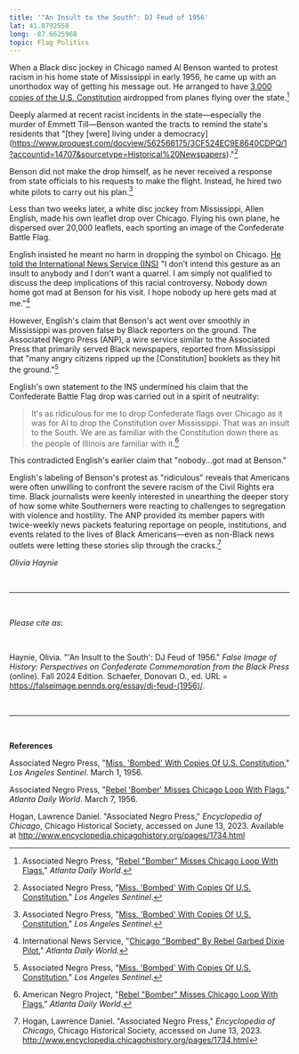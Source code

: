 ```yaml
---
title: '"An Insult to the South": DJ Feud of 1956'
lat: 41.8792558
long: -87.6625968
topic: Flag Politics
---
```

When a Black disc jockey in Chicago named Al Benson wanted to protest racism in his home state of Mississippi in early 1956, he came up with an unorthodox way of getting his message out. He arranged to have [3,000 copies of the U.S. Constitution](https://www.proquest.com/docview/491082198/2AE05BEED79149BFPQ/1?accountid=14707&sourcetype=Historical%20Newspapers) airdropped from planes flying over the state.[^1]

Deeply alarmed at recent racist incidents in the state—especially the murder of Emmett Till—Benson wanted the tracts to remind the state's residents that "[they \[were] living under a democracy](https://www.proquest.com/docview/562566175/3CF524EC9E8640CDPQ/1?accountid=14707&sourcetype=Historical%20Newspapers)."[^2]

Benson did not make the drop himself, as he never received a response from state officials to his requests to make the flight. Instead, he hired two white pilots to carry out his plan.[^3]

Less than two weeks later, a white disc jockey from Mississippi, Allen English, made his own leaflet drop over Chicago. Flying his own plane, he dispersed over 20,000 leaflets, each sporting an image of the Confederate Battle Flag.

English insisted he meant no harm in dropping the symbol on Chicago. [He told the International News Service (INS)](https://www.proquest.com/docview/491081768/84506A3ECF03477DPQ/1?accountid=14707&sourcetype=Historical%20Newspapers) "I don't intend this gesture as an insult to anybody and I don't want a quarrel. I am simply not qualified to discuss the deep implications of this racial controversy. Nobody down home got mad at Benson for his visit. I hope nobody up here gets mad at me."[^4]

However, English's claim that Benson's act went over smoothly in Mississippi was proven false by Black reporters on the ground. The Associated Negro Press (ANP), a wire service similar to the Associated Press that primarily served Black newspapers, reported from Mississippi that "many angry citizens ripped up the \[Constitution] booklets as they hit the ground."[^5]

English's own statement to the INS undermined his claim that the Confederate Battle Flag drop was carried out in a spirit of neutrality:

> It's as ridiculous for me to drop Confederate flags over Chicago as it was for Al to drop the Constitution over Mississippi. That was an insult to the South. We are as familiar with the Constitution down there as the people of Illinois are familiar with it.[^6]

This contradicted English's earlier claim that "nobody...got mad at Benson."

English's labeling of Benson's protest as "ridiculous" reveals that Americans were often unwilling to confront the severe racism of the Civil Rights era time. Black journalists were keenly interested in unearthing the deeper story of how some white Southerners were reacting to challenges to segregation with violence and hostility. The ANP provided its member papers with twice-weekly news packets featuring reportage on people, institutions, and events related to the lives of Black Americans—even as non-Black news outlets were letting these stories slip through the cracks.[^7]

*Olivia Haynie*

<br>

<hr>

<br>

*Please cite as*: 

<br>

Haynie, Olivia. "'An Insult to the South': DJ Feud of 1956." *False Image of History: Perspectives on Confederate Commemoration from the Black Press* (online). Fall 2024 Edition. Schaefer, Donovan O., ed. URL = https://falseimage.pennds.org/essay/dj-feud-(1956)/.

<br>

<hr>

<br>

**References**

Associated Negro Press, "[Miss. 'Bombed' With Copies Of U.S. Constitution](https://www.proquest.com/docview/562566175/3CF524EC9E8640CDPQ/1?accountid=14707&sourcetype=Historical%20Newspapers)," *Los Angeles Sentinel*. March 1, 1956.

Associated Negro Press, "[Rebel 'Bomber' Misses Chicago Loop With Flags](https://www.proquest.com/docview/491082198/2AE05BEED79149BFPQ/1?accountid=14707&sourcetype=Historical%20Newspapers)," *Atlanta Daily World*. March 7, 1956.

Hogan, Lawrence Daniel. "Associated Negro Press," *Encyclopedia of Chicago*, Chicago Historical Society, accessed on June 13, 2023. Available at http://www.encyclopedia.chicagohistory.org/pages/1734.html

[^1]: Associated Negro Press, "[Rebel "Bomber" Misses Chicago Loop With Flags](https://www.proquest.com/docview/491082198/2AE05BEED79149BFPQ/1?accountid=14707&sourcetype=Historical%20Newspapers)," *Atlanta Daily World*.

[^2]: Associated Negro Press, "[Miss. 'Bombed' With Copies Of U.S. Constitution](https://www.proquest.com/docview/562566175/3CF524EC9E8640CDPQ/1?accountid=14707&sourcetype=Historical%20Newspapers)," *Los Angeles Sentinel*.

[^3]: Associated Negro Press, "[Miss. 'Bombed' With Copies Of U.S. Constitution](https://www.proquest.com/docview/562566175/3CF524EC9E8640CDPQ/1?accountid=14707&sourcetype=Historical%20Newspapers)," *Los Angeles Sentinel*.

[^4]: International News Service, "[Chicago "Bombed" By Rebel Garbed Dixie Pilot](https://www.proquest.com/docview/491081768/84506A3ECF03477DPQ/1?accountid=14707&sourcetype=Historical%20Newspapers)," *Atlanta Daily World.*

[^5]: Associated Negro Press, "[Miss. 'Bombed' With Copies Of U.S. Constitution](https://www.proquest.com/docview/562566175/3CF524EC9E8640CDPQ/1?accountid=14707&sourcetype=Historical%20Newspapers)," *Los Angeles Sentinel*.

[^6]: American Negro Project, "[Rebel "Bomber" Misses Chicago Loop With Flags](https://www.proquest.com/docview/491082198/2AE05BEED79149BFPQ/1?accountid=14707&sourcetype=Historical%20Newspapers)," *Atlanta Daily World*.

[^7]: Hogan, Lawrence Daniel. "Associated Negro Press," *Encyclopedia of Chicago*, Chicago Historical Society, accessed on June 13, 2023. http://www.encyclopedia.chicagohistory.org/pages/1734.html
